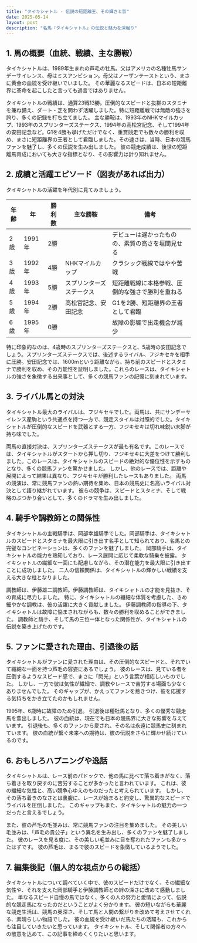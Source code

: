 ```yaml
---
title: "タイキシャトル - 伝説の短距離王、その輝きと影"
date: 2025-05-14
layout: post
description: "名馬『タイキシャトル』の伝説と魅力を深堀り"
---
```


## 1. 馬の概要（血統、戦績、主な勝鞍）

タイキシャトルは、1989年生まれの芦毛の牡馬。父はアメリカの名種牡馬サンデーサイレンス、母はミスアンビション。母父はノーザンテーストという、まさに黄金の血統を受け継いでいました。  その華麗なるスピードは、日本の短距離界に革命を起こしたと言っても過言ではありません。

タイキシャトルの戦績は、通算23戦13勝。圧倒的なスピードと抜群のスタミナを兼ね備え、ダート・芝を問わず活躍しました。特に短距離戦では無敵の強さを誇り、多くの記録を打ち立てました。  主な勝鞍は、1993年のNHKマイルカップ、1993年のスプリンターズステークス、1994年の高松宮記念、そして1994年の安田記念など。G1を4勝も挙げただけでなく、重賞競走でも数々の勝利を収め、まさに短距離界の王者として君臨しました。その速さは、当時、日本の競馬ファンを魅了し、多くの伝説を生み出しました。  彼の競走成績は、後世の短距離馬育成においても大きな指標となり、その影響力は計り知れません。


## 2. 成績と活躍エピソード（図表があれば出力）

タイキシャトルの活躍を年代別に見てみましょう。

| 年齢 | 年 | 勝利数 | 主な勝鞍 | 備考 |
|---|---|---|---|---|
| 2歳 | 1991年 | 2勝 |  |  デビューは遅かったものの、素質の高さを垣間見せる |
| 3歳 | 1992年 | 4勝 | NHKマイルカップ |  クラシック戦線ではやや苦戦 |
| 4歳 | 1993年 | 5勝 | スプリンターズステークス | 短距離戦線に本格参戦、圧倒的な強さで勝利を重ねる |
| 5歳 | 1994年 | 2勝 | 高松宮記念、安田記念 |  G1を2勝、短距離界の王者として君臨 |
| 6歳 | 1995年 | 0勝 |  |  故障の影響で出走機会が減少 |


特に印象的なのは、4歳時のスプリンターズステークスと、5歳時の安田記念でしょう。スプリンターズステークスでは、後述するライバル、フジキセキを相手に圧勝。安田記念では、1600mという距離ながら、持ち前のスピードとスタミナで勝利を収め、その万能性を証明しました。これらのレースは、タイキシャトルの強さを象徴する出来事として、多くの競馬ファンの記憶に刻まれています。


## 3. ライバル馬との対決

タイキシャトル最大のライバルは、フジキセキでした。両馬は、共にサンデーサイレンス産駒という共通点を持つ一方で、競走スタイルは対照的でした。タイキシャトルが圧倒的なスピードを武器とする一方、フジキセキは切れ味鋭い末脚が持ち味でした。

両馬の直接対決は、スプリンターズステークスが最も有名です。このレースでは、タイキシャトルがスタートから押し切り、フジキセキに大差をつけて勝利しました。このレースは、タイキシャトルのスピードの絶対的な優位性を示すものとなり、多くの競馬ファンを驚かせました。  しかし、他のレースでは、距離や展開によって結果は異なり、フジキセキが勝利したレースもありました。  両馬の競演は、常に競馬ファンの熱い期待を集め、日本の競馬史に名高いライバル対決として語り継がれています。  彼らの競争は、スピードとスタミナ、そして戦略のぶつかり合いとして、多くのドラマを生み出しました。


## 4. 騎手や調教師との関係性

タイキシャトルの主戦騎手は、岡部幸雄騎手でした。岡部騎手は、タイキシャトルのスピードとスタミナを最大限に引き出す名手として知られており、名馬との完璧なコンビネーションは、多くのファンを魅了しました。  岡部騎手は、タイキシャトルの能力を熟知しており、レース展開に応じて柔軟な騎乗を披露。  タイキシャトルの繊細な一面にも配慮しながら、その潜在能力を最大限に引き出すことに成功しました。  二人の信頼関係は、タイキシャトルの輝かしい戦績を支える大きな柱となりました。

調教師は、伊藤雄二調教師。伊藤調教師は、タイキシャトルの才能を見抜き、その育成に尽力しました。  特に、タイキシャトルの繊細な体質を考慮した、きめ細やかな調教は、彼の活躍に大きく貢献しました。  伊藤調教師の指導の下、タイキシャトルは故障に悩まされながらも、数々の勝利を収めることができました。  調教師と騎手、そして馬の三位一体となった関係性が、タイキシャトルの伝説を築き上げたのです。


## 5. ファンに愛された理由、引退後の話

タイキシャトルがファンに愛された理由は、その圧倒的なスピードと、それでいて繊細な一面を持つ芦毛の容姿にあるでしょう。  彼のレースは、見ている者を圧倒するようなスピード感で、まさに「閃光」という言葉が相応しいものでした。  しかし、一方で彼は気性が繊細で、調教やレースで苦労する場面も少なくありませんでした。  そのギャップが、かえってファンを惹きつけ、彼を応援する気持ちをかき立てたのかもしれません。

1995年、6歳時に故障のため引退。  引退後は種牡馬となり、多くの優秀な競走馬を輩出しました。  彼の血統は、現在でも日本の競馬界に大きな影響を与えています。  引退後も、多くのファンから愛され、その名は永遠に競馬史に刻まれています。  彼の血統が繋ぐ未来への期待は、彼の伝説をさらに輝かせ続けているのです。


## 6. おもしろハプニングや逸話

タイキシャトルは、レース前のパドックで、他の馬に比べて落ち着きがなく、落ち着きを取り戻すのに苦労することが多かったと言われています。  これは、彼の繊細な気性と、高い競争心ゆえのものだったと考えられています。  しかし、その落ち着きのなさとは裏腹に、レースが始まると豹変し、驚異的なスピードでライバルを圧倒しました。  このギャップもまた、タイキシャトルの魅力の一つだったと言えるでしょう。

また、彼の芦毛の毛並みは、常に競馬ファンの注目を集めました。  その美しい毛並みは、「芦毛の貴公子」という異名を生み出し、多くのファンを魅了しました。  彼のレースを見る度に、その美しい毛並みに目を奪われたファンも多かったはずです。  彼の芦毛は、まるで彼のスピードを象徴しているようでした。


## 7. 編集後記（個人的な視点からの総括）

タイキシャトルについて調べていく中で、彼のスピードだけでなく、その繊細な気性や、それを支えた岡部騎手と伊藤調教師との絆の深さに改めて感動しました。  単なるスピード自慢の馬ではなく、多くの人の努力と愛情によって、伝説的な競走馬になったのだということがよく分かります。  彼の短いながらも華麗な競走生活は、競馬の奥深さ、そして馬と人間の繋がりを改めて考えさせてくれる、素晴らしい物語でした。  彼の血統を受け継いだ馬たちの活躍も、これからも注目していきたいと思っています。  タイキシャトル、そして関係者の方々への敬意を込めて、この記事を締めくくりたいと思います。
